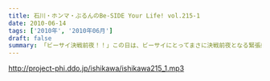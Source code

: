 ```yaml
---
title: 石川・ホンマ・ぶるんのBe-SIDE Your Life! vol.215-1
date: 2010-06-14
tags: ['2010年', '2010年06月']
draft: false
summary: 「ビーサイ決戦前夜！！」この日は、ビーサイにとってまさに決戦前夜となる緊張感あふれる・・・！？収録になりました。いや、いいわけか！？！？NAMAE
---
```


http://project-phi.ddo.jp/ishikawa/ishikawa215_1.mp3
